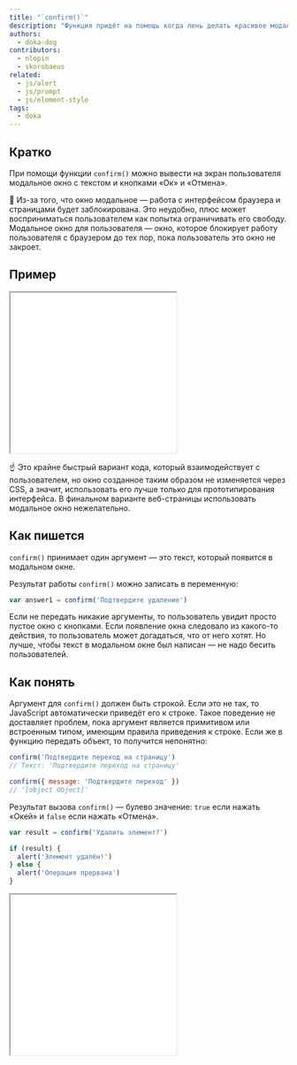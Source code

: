 ```yaml
---
title: "`confirm()`"
description: "Функция придёт на помощь когда лень делать красивое модальное окно."
authors:
  - doka-dog
contributors:
  - nlopin
  - skorobaeus
related:
  - js/alert
  - js/prompt
  - js/element-style
tags:
  - doka
---
```


## Кратко

При помощи функции `confirm()` можно вывести на экран пользователя модальное окно с текстом и кнопками «Ок» и «Отмена».

<aside>

🤖 Из-за того, что окно модальное — работа с интерфейсом браузера и страницами будет заблокирована. Это неудобно, плюс может восприниматься пользователем как попытка ограничивать его свободу. Модальное окно для пользователя — окно, которое блокирует работу пользователя с браузером до тех пор, пока пользователь это окно не закроет.

</aside>

## Пример

<iframe title="Демонстрация работы confirm()" src="demos/basic/" height="290"></iframe>

☝️ Это крайне быстрый вариант кода, который взаимодействует с пользователем, но окно созданное таким образом не изменяется через CSS, а значит, использовать его лучше только для прототипирования интерфейса. В финальном варианте веб-страницы использовать модальное окно нежелательно.

## Как пишется

`confirm()` принимает один аргумент — это текст, который появится в модальном окне.

Результат работы `confirm()` можно записать в переменную:

```js
var answer1 = confirm('Подтвердите удаление')
```

Если не передать никакие аргументы, то пользователь увидит просто пустое окно с кнопками. Если появление окна следовало из какого-то действия, то пользователь может догадаться, что от него хотят. Но лучше, чтобы текст в модальном окне был написан — не надо бесить пользователей.

## Как понять

Аргумент для `confirm()` должен быть строкой. Если это не так, то JavaScript автоматически приведёт его к строке. Такое поведение не доставляет проблем, пока аргумент является примитивом или встроенным типом, имеющим правила приведения к строке. Если же в функцию передать объект, то получится непонятно:

```js
confirm('Подтвердите переход на страницу')
// Текст: 'Подтвердите переход на страницу'

confirm({ message: 'Подтвердите переход' })
// '[object Object]'
```

Результат вызова `confirm()` — булево значение: `true` если нажать «Окей» и `false` если нажать «Отмена».

```js
var result = confirm('Удалить элемент?')

if (result) {
  alert('Элемент удалён!')
} else {
  alert('Операция прервана')
}
```

<iframe title="Возвращаемое значение" src="demos/boolean/" height="290"></iframe>
